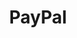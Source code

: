 ---
blog: https://www.paypal.com/stories/us
colors: ["#00447B", "#0079C0" ]
facebook: https://www.facebook.com/PayPalUSA
font:
  name: Avant Garde Gothic Bold Oblique
  myfonts: https://www.myfonts.com/fonts/itc/avant-garde-gothic/
github: paypal
guide: https://issuu.com/lukaszkulakowski/docs/pp_masterbrandguidelines_v21_mm
instagram: paypalde
linkedin: https://www.linkedin.com/company/paypal
logohandle: paypal
sort: paypal
tags:
- payments
title: PayPal
twitter: paypal
website: https://www.paypal.com/
wikipedia: https://en.wikipedia.org/wiki/PayPal
youtube: http://www.youtube.com/user/PayPal
---